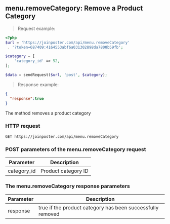 ## menu.removeCategory: Remove a Product Category

> Request example:

```php
<?php
$url = 'https://joinposter.com/api/menu.removeCategory'
 . '?token=687409:4164553abf6a031302898da7800b59fb';

$category = [
    'category_id' => 52,
];

$data = sendRequest($url, 'post', $category);
```

> Response example:

```json
{  
  "response":true
}
```

The method removes a product category

### HTTP request

`GET https://joinposter.com/api/menu.removeCategory`

### POST parameters of the menu.removeCategory request

Parameter | Description
--------- | -----------
category_id | Product category ID

### The menu.removeCategory response parameters

Parameter | Description
--------- | -----------
response | true if the product category has been successfully removed

